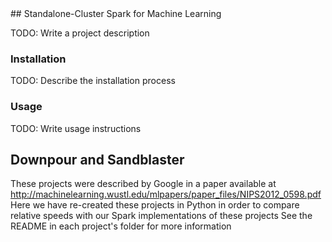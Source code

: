 <snippet>
  <content>
## Standalone-Cluster Spark for Machine Learning

TODO: Write a project description

### Installation

TODO: Describe the installation process

### Usage

TODO: Write usage instructions

## Downpour and Sandblaster

These projects were described by Google in a paper available at http://machinelearning.wustl.edu/mlpapers/paper_files/NIPS2012_0598.pdf
Here we have re-created these projects in Python in order to compare relative speeds with our Spark implementations of these projects
See the README in each project's folder for more information

  </content>
</snippet>

